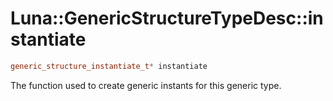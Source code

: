 # Luna::GenericStructureTypeDesc::instantiate

```c++
generic_structure_instantiate_t* instantiate
```

The function used to create generic instants for this generic type. 

